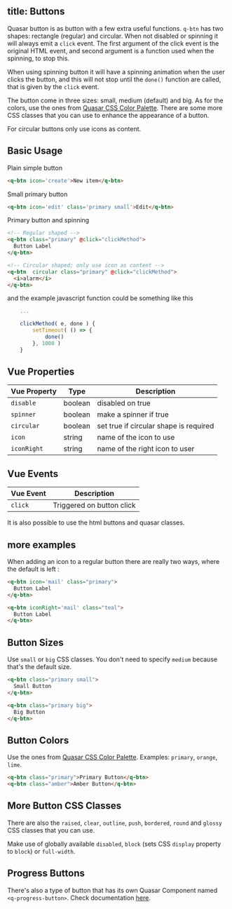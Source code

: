 title: Buttons
---
Quasar button is as button with a few extra useful functions. `q-btn` has two shapes: rectangle (regular) and circular. When not disabled or spinning it will always emit a `click` event. The first argument of the click event is the original HTML event, and second argument is a function used when the spinning, to stop this.

When using spinning button it will have a spinning animation when the user clicks the button, and this will not stop until the `done()` function are called, that is given by the `click` event.

The button come in three sizes: small, medium (default) and big. As for the colors, use the ones from [Quasar CSS Color Palette](/api/css-color-palette.html). There are some more CSS classes that you can use to enhance the appearance of a button.

<input type="hidden" data-fullpage-demo="css/button">

For circular buttons only use icons as content.


## Basic Usage

Plain simple button

``` html
<q-btn icon='create'>New item</q-btn>
```

Small primary button

``` html
<q-btn icon='edit' class='primary small'>Edit</q-btn>

```

Primary button and spinning

```html
<!-- Regular shaped -->
<q-btn class="primary" @click="clickMethod">
  Button Label
</q-btn>

<!-- Circular shaped; only use icon as content -->
<q-btn  circular class="primary" @click="clickMethod">
  <i>alarm</i>
</q-btn>
```

and the example javascript function could be something like this

```javascript
    ...

    clickMethod( e, done ) {
        setTimeout( () => {
            done()
        }, 1000 )
    }
```

## Vue Properties
| Vue Property | Type    | Description                            |
| ---          | ---     | ---                                    |
| `disable`    | boolean | disabled on true                       |
| `spinner`    | boolean | make a spinner if true                 |
| `circular`   | boolean | set true if circular shape is required |
| `icon`       | string  | name of the icon to use                |
| `iconRight`  | string  | name of the right icon to user         |

## Vue Events
| Vue Event | Description               |
| ---       | ---                       |
| `click`   | Triggered on button click |

It is also possible to use the html buttons and quasar classes.

## more examples

When adding an icon to a regular button there are really two ways, where the default is left :

```html
<q-btn icon='mail' class="primary">
  Button Label
</q-btn>

<q-btn iconRight='mail' class="teal">
  Button Label
</q-btn>
```

## Button Sizes

Use `small` or `big` CSS classes. You don't need to specify `medium` because that's the default size.

```html
<q-btn class="primary small">
  Small Button
</q-btn>

<q-btn class="primary big">
  Big Button
</q-btn>
```

## Button Colors
Use the ones from [Quasar CSS Color Palette](/api/css-color-palette.html). Examples: `primary`, `orange`, `lime`.

```html
<q-btn class="primary">Primary Button</q-btn>
<q-btn class="amber">Amber Button</q-btn>
```

## More Button CSS Classes
There are also the `raised`, `clear`, `outline`, `push`, `bordered`, `round` and `glossy` CSS classes that you can use.

Make use of globally available `disabled`, `block` (sets CSS `display` property to `block`) or `full-width`.

## Progress Buttons
There's also a type of button that has its own Quasar Component named `<q-progress-button>`. Check documentation [here](/components/progress-button.html).
